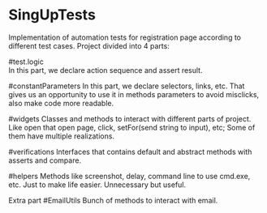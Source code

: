 # SingUpTests
Implementation of automation tests for registration page according to different test cases.
Project divided into 4 parts:

#test.logic  
In this part, we declare action sequence and assert result.

#constantParameters
In this part, we declare selectors, links, etc. 
That gives us an opportunity to use it in methods parameters to avoid misclicks, also make code more readable.

#widgets
Classes and methods to interact with different parts of project.
Like open that open page, click, setFor(send string to input), etc;
Some of them have multiple realizations.

#verifications
Interfaces that contains default and abstract methods with asserts and compare.

#helpers
Methods like screenshot, delay, command line to use cmd.exe, etc. 
Just to make life easier. Unnecessary but useful.


Extra part
#EmailUtils
Bunch of methods to interact with email.

